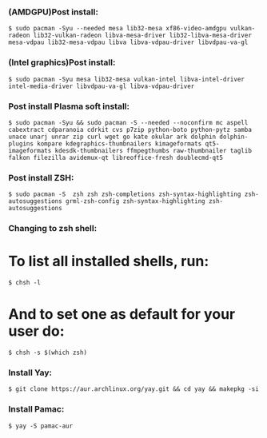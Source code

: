 ### (AMDGPU)Post install:
    $ sudo pacman -Syu --needed mesa lib32-mesa xf86-video-amdgpu vulkan-radeon lib32-vulkan-radeon libva-mesa-driver lib32-libva-mesa-driver mesa-vdpau lib32-mesa-vdpau libva libva-vdpau-driver libvdpau-va-gl
### (Intel graphics)Post install:
    $ sudo pacman -Syu mesa lib32-mesa vulkan-intel libva-intel-driver intel-media-driver libvdpau-va-gl libva-vdpau-driver

### Post install Plasma soft install:
    $ sudo pacman -Syu && sudo pacman -S --needed --noconfirm mc aspell cabextract cdparanoia cdrkit cvs p7zip python-boto python-pytz samba unace unarj unrar zip curl wget go kate okular ark dolphin dolphin-plugins kompare kdegraphics-thumbnailers kimageformats qt5-imageformats kdesdk-thumbnailers ffmpegthumbs raw-thumbnailer taglib falkon filezilla avidemux-qt libreoffice-fresh doublecmd-qt5
    
### Post install ZSH:
    $ sudo pacman -S  zsh zsh zsh-completions zsh-syntax-highlighting zsh-autosuggestions grml-zsh-config zsh-syntax-highlighting zsh-autosuggestions

### Changing to zsh shell:
# To list all installed shells, run:
    $ chsh -l
# And to set one as default for your user do:
    $ chsh -s $(which zsh)
    
### Install Yay:
    $ git clone https://aur.archlinux.org/yay.git && cd yay && makepkg -si
### Install Pamac:    
    $ yay -S pamac-aur

